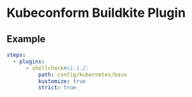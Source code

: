 # Kubeconform Buildkite Plugin

## Example

```yml
steps:
  - plugins:
      - shellcheck#v1.1.2:
          path: config/kubernetes/base
          kustomize: true
          strict: true
```
